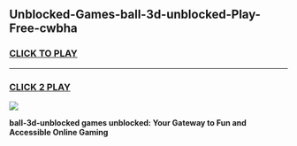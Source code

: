 
## Unblocked-Games-ball-3d-unblocked-Play-Free-cwbha
<h3>
<a href="https://premium76.site?title=ball-3d-unblocked&ref=18A1">CLICK TO PLAY</a></h3>
<hr>

<h3>
<a href="https://premium76.site?title=ball-3d-unblocked&ref=18A1">CLICK 2 PLAY</a>
  
</h3>

<a href="https://premium76.site?title=ball-3d-unblocked&ref=18A1"><img src="https://clearcache.store/games.png"></a>


**ball-3d-unblocked games unblocked: Your Gateway to Fun and Accessible Online Gaming**
